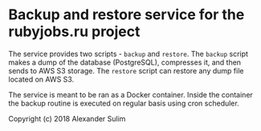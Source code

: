 # Backup and restore service for the rubyjobs.ru project

The service provides two scripts - `backup` and `restore`. The `backup` script
makes a dump of the database (PostgreSQL), compresses it, and then sends to
AWS S3 storage. The `restore` script can restore any dump file located
on AWS S3.

The service is meant to be ran as a Docker container. Inside the container
the backup routine is executed on regular basis using cron scheduler.

Copyright (c) 2018 Alexander Sulim
